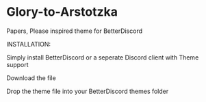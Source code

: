 # Glory-to-Arstotzka
Papers, Please inspired theme for BetterDiscord

INSTALLATION:

Simply install BetterDiscord or a seperate Discord client with Theme support 

Download the file

Drop the theme file into your BetterDiscord themes folder
